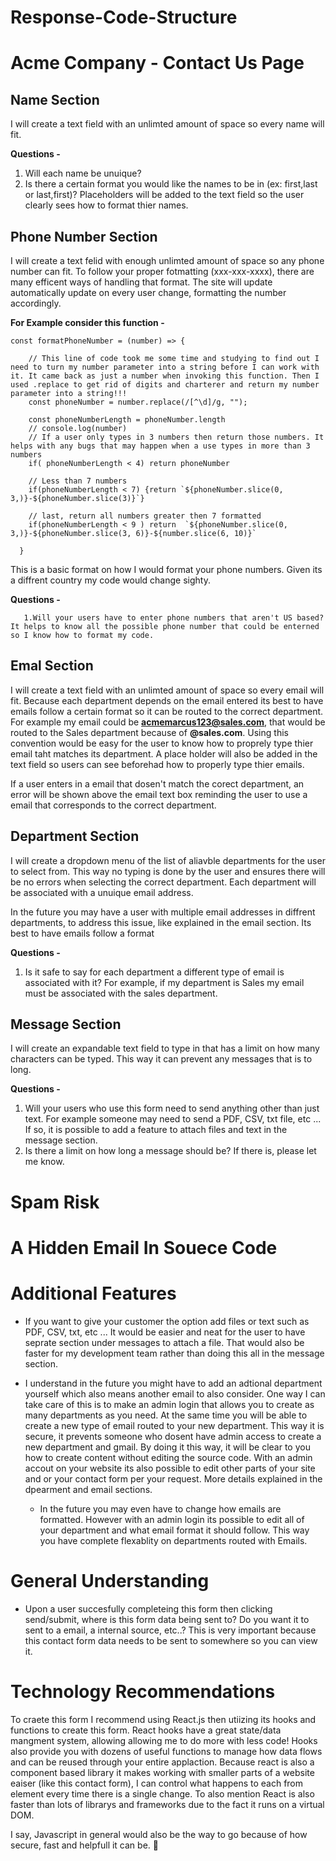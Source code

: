 # Response-Code-Structure

# Acme Company - Contact Us Page

## Name Section

 I will create a text field with an unlimted amount of space so every name will fit.
 
  **Questions -**
  1. Will each name be unuique?
  2. Is there a certain format you would like the names to be in (ex: first,last or last,first)? Placeholders will be added to the text field so the user clearly      sees how to format thier names. 
  
## Phone Number Section

I will create a text felid with enough unlimted amount of space so any phone number can fit. To follow your proper fotmatting (xxx-xxx-xxxx), there are many efficent ways of handling that format. The site will update automatically update on every user change, formatting the number accordingly.

**For Example consider this function -**

```
const formatPhoneNumber = (number) => {

    // This line of code took me some time and studying to find out I need to turn my number parameter into a string before I can work with it. It came back as just a number when invoking this function. Then I used .replace to get rid of digits and charterer and return my number parameter into a string!!!
    const phoneNumber = number.replace(/[^\d]/g, "");

    const phoneNumberLength = phoneNumber.length
    // console.log(number)
    // If a user only types in 3 numbers then return those numbers. It helps with any bugs that may happen when a use types in more than 3 numbers
    if( phoneNumberLength < 4) return phoneNumber

    // Less than 7 numbers
    if(phoneNumberLength < 7) {return `${phoneNumber.slice(0, 3,)}-${phoneNumber.slice(3)}`}

    // last, return all numbers greater then 7 formatted
    if(phoneNumberLength < 9 ) return  `${phoneNumber.slice(0, 3,)}-${phoneNumber.slice(3, 6)}-${number.slice(6, 10)}`

  }
```
This is a basic format on how I would format your phone numbers. Given its a diffrent country my code would change sighty.

**Questions -**

       1.Will your users have to enter phone numbers that aren't US based? It helps to know all the possible phone number that could be enterned so I know how to format my code. 

## Emal Section

I will create a text field with an unlimted amount of space so every email will fit. Because each department depends on the email entered its best to have emails follow a certain format so it can be routed to the correct department. For example my email could be **acmemarcus123@sales.com**, that would be routed to the Sales department because of **@sales.com**. Using this convention would be easy for the user to know how to proprely type thier email taht matches its department. A place holder will also be added in the text field so users can see beforehad how to properly type thier emails.

If a user enters in a email that dosen't match the corect department, an error will be shown above the email text box reminding the user to use a email that corresponds to the correct department. 

## Department Section

I will create a dropdown menu of the list of aliavble departments for the user to select from. This way no typing is done by the user and ensures there will be no errors when selecting the correct department. Each department will be associated with a unuique email address. 
 
In the future you may have a user with multiple email addresses in diffrent departments, to address this issue, like explained in the email section. Its best to have emails follow a format
 
 **Questions -**
  1. Is it safe to say for each department a different type of email is associated with it? For example, if my department is Sales my email must be associated with the sales department.

## Message Section

 I will create an expandable text field to type in that has a limit on how many characters can be typed. This way it can prevent any messages that is to long.

 **Questions -**
  1. Will your users who use this form need to send anything other than just text. For example someone may need to send  a PDF, CSV, txt file, etc ... If so, it      is possible to add a feature to attach files and text in the message section.
  2. Is there a limit on how long a message should be? If there is, please let me know.

# Spam Risk

# A Hidden Email In Souece Code

# Additional Features  
* If you want to give your customer the option add files or text such as PDF, CSV, txt, etc ... It would be easier and neat for the user to have seprate section under messages to attach a file. That would also be faster for my development team rather than doing this all in the message section. 

* I understand in the future you might have to add an adtional department yourself which also means another email to also consider. One way I can take care of this is to make an admin login that allows you to create as many departments as you need. At the same time you will be able to create a new type of email routed to your new department. This way it is secure, it prevents someone who dosent have admin access to create a new department and gmail. By doing it this way, it will be clear to you how to create content without editing the source code. With an admin accout on your website its also possible to edit other parts of your site and or your contact form per your request. More details explained in the dpearment and email sections.
    * In the future you may even have to change how emails are formatted. However with an admin login its possible to edit all of your department and what email     format it should follow. This way you have complete flexablity on departments routed with Emails.

# General Understanding 
* Upon a user succesfully completeing this form then clicking send/submit, where is this form data being sent to? Do you want it to sent to a email, a internal source, etc..? This is very important because this contact form data needs to be sent to somewhere so you can view it.

# Technology Recommendations
To craete this form I recommend using React.js then utiizing its hooks and functions to create this form. React hooks have a great state/data mangment system, allowing allowing me to do more with less code! Hooks also provide you with dozens of useful functions to manage how data flows and can be reused through your entire applaction. Because react is also a component based library it makes working with smaller parts of a website eaiser (like this contact form), I can control what happens to each from element every time there is a single change. To also mention React is also faster than lots of librarys and frameworks due to the fact it runs on a virtual DOM.

I say, Javascript in general would also be the way to go because of how secure, fast and helpfull it can be. 🚀 
